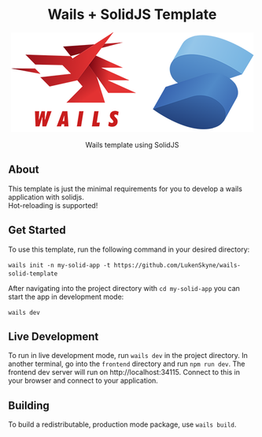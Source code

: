 <h1 align="center">Wails + SolidJS Template</h1>

<p align="center">
  <img src="./logo-wails-and-solidjs.png" />
</p>

<p align="center">
  Wails template using SolidJS
</p>

## About

This template is just the minimal requirements for you to develop a wails application with solidjs.
<br/>
Hot-reloading is supported!

## Get Started

To use this template, run the following command in your desired directory:

`wails init -n my-solid-app -t https://github.com/LukenSkyne/wails-solid-template`

After navigating into the project directory with `cd my-solid-app` you can start the app in development mode:

`wails dev`

## Live Development

To run in live development mode, run `wails dev` in the project directory. In another terminal, go into the `frontend`
directory and run `npm run dev`. The frontend dev server will run on http://localhost:34115. Connect to this in your
browser and connect to your application.

## Building

To build a redistributable, production mode package, use `wails build`.
